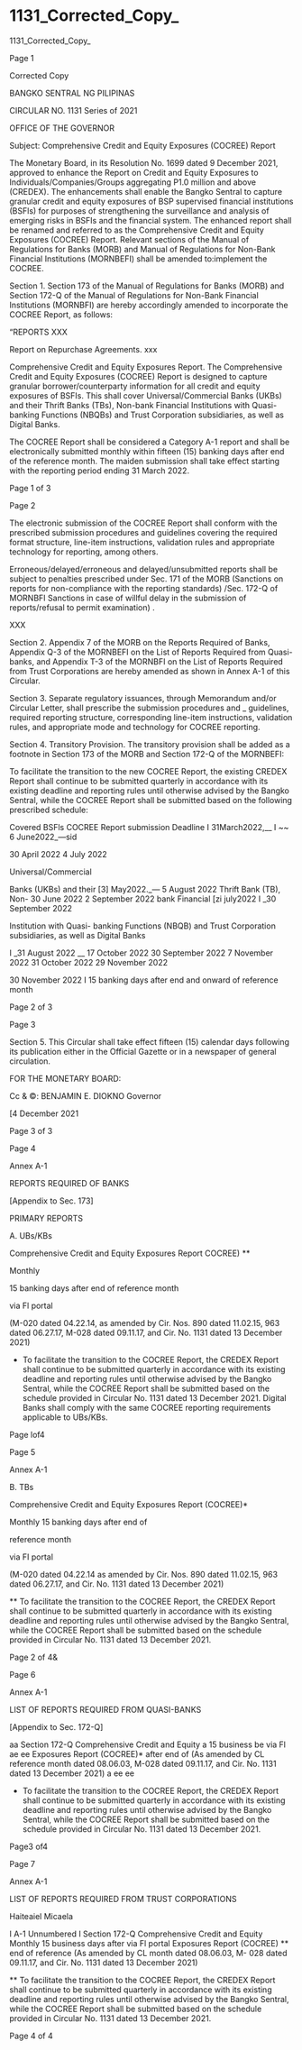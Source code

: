 # 1131_Corrected_Copy_

1131_Corrected_Copy_

Page 1

Corrected Copy

BANGKO SENTRAL NG PILIPINAS

CIRCULAR NO. 1131 Series of 2021

OFFICE OF THE GOVERNOR

Subject: Comprehensive Credit and Equity Exposures (COCREE) Report

The Monetary Board, in its Resolution No. 1699 dated 9 December 2021, approved to enhance the Report on Credit and Equity Exposures to Individuals/Companies/Groups aggregating P1.0 million and above (CREDEX). The enhancements shall enable the Bangko Sentral to capture granular credit and equity exposures of BSP supervised financial institutions (BSFls) for purposes of strengthening the surveillance and analysis of emerging risks in BSFIs and the financial system. The enhanced report shall be renamed and referred to as the Comprehensive Credit and Equity Exposures (COCREE) Report. Relevant sections of the Manual of Regulations for Banks (MORB) and Manual of Regulations for Non-Bank Financial Institutions (MORNBEFI) shall be amended to:implement the COCREE.

Section 1. Section 173 of the Manual of Regulations for Banks (MORB) and Section 172-Q of the Manual of Regulations for Non-Bank Financial Institutions (MORNBFI) are hereby accordingly amended to incorporate the COCREE Report, as follows:

“REPORTS XXX

Report on Repurchase Agreements. xxx

Comprehensive Credit and Equity Exposures Report. The Comprehensive Credit and Equity Exposures (COCREE) Report is designed to capture granular borrower/counterparty information for all credit and equity exposures of BSFIs. This shall cover Universal/Commercial Banks (UKBs) and their Thrift Banks (TBs), Non-bank Financial Institutions with Quasi-banking Functions (NBQBs) and Trust Corporation subsidiaries, as well as Digital Banks.

The COCREE Report shall be considered a Category A-1 report and shall be electronically submitted monthly within fifteen (15) banking days after end of the reference month. The maiden submission shall take effect starting with the reporting period ending 31 March 2022.

Page 1 of 3

Page 2

The electronic submission of the COCREE Report shall conform with the prescribed submission procedures and guidelines covering the required format structure, line-item instructions, validation rules and appropriate technology for reporting, among others.

Erroneous/delayed/erroneous and delayed/unsubmitted reports shall be subject to penalties prescribed under Sec. 171 of the MORB (Sanctions on reports for non-compliance with the reporting standards) /Sec. 172-Q of MORNBFI Sanctions in case of willful delay in the submission of reports/refusal to permit examination) .

XXX

Section 2. Appendix 7 of the MORB on the Reports Required of Banks, Appendix Q-3 of the MORNBEFI on the List of Reports Required from Quasi-banks, and Appendix T-3 of the MORNBFI on the List of Reports Required from Trust Corporations are hereby amended as shown in Annex A-1 of this Circular.

Section 3. Separate regulatory issuances, through Memorandum and/or Circular Letter, shall prescribe the submission procedures and _ guidelines, required reporting structure, corresponding line-item instructions, validation rules, and appropriate mode and technology for COCREE reporting.

Section 4. Transitory Provision. The transitory provision shall be added as a footnote in Section 173 of the MORB and Section 172-Q of the MORNBEFI:

To facilitate the transition to the new COCREE Report, the existing CREDEX Report shall continue to be submitted quarterly in accordance with its existing deadline and reporting rules until otherwise advised by the Bangko Sentral, while the COCREE Report shall be submitted based on the following prescribed schedule:

Covered BSFls COCREE Report submission Deadline I 31March2022,__ I ~~ 6 June2022_—sid

30 April 2022 4 July 2022

Universal/Commercial

Banks (UKBs) and their [3] May2022._— 5 August 2022 Thrift Bank (TB), Non- 30 June 2022 2 September 2022 bank Financial [zi july2022 I _30 September 2022

Institution with Quasi- banking Functions (NBQB) and Trust Corporation subsidiaries, as well as Digital Banks

I _31 August 2022 __ 17 October 2022 30 September 2022 7 November 2022 31 October 2022 29 November 2022

30 November 2022 I 15 banking days after end and onward of reference month

Page 2 of 3

Page 3

Section 5. This Circular shall take effect fifteen (15) calendar days following its publication either in the Official Gazette or in a newspaper of general circulation.

FOR THE MONETARY BOARD:

Cc & ©: BENJAMIN E. DIOKNO Governor

[4 December 2021

Page 3 of 3

Page 4

Annex A-1

REPORTS REQUIRED OF BANKS

[Appendix to Sec. 173]

PRIMARY REPORTS

A. UBs/KBs

Comprehensive Credit and Equity Exposures Report COCREE) **

Monthly

15 banking days after end of reference month

via Fl portal

(M-020 dated 04.22.14, as amended by Cir. Nos. 890 dated 11.02.15, 963 dated 06.27.17, M-028 dated 09.11.17, and Cir. No. 1131 dated 13 December 2021)

* To facilitate the transition to the COCREE Report, the CREDEX Report shall continue to be submitted quarterly in accordance with its existing deadline and reporting rules until otherwise advised by the Bangko Sentral, while the COCREE Report shall be submitted based on the schedule provided in Circular No. 1131 dated 13 December 2021. Digital Banks shall comply with the same COCREE reporting requirements applicable to UBs/KBs.

Page lof4

Page 5

Annex A-1

B. TBs

Comprehensive Credit and Equity Exposures Report (COCREE)*

Monthly 15 banking days after end of

reference month

via FI portal

(M-020 dated 04.22.14 as amended by Cir. Nos. 890 dated 11.02.15, 963 dated 06.27.17, and Cir. No. 1131 dated 13 December 2021)

** To facilitate the transition to the COCREE Report, the CREDEX Report shall continue to be submitted quarterly in accordance with its existing deadline and reporting rules until otherwise advised by the Bangko Sentral, while the COCREE Report shall be submitted based on the schedule provided in Circular No. 1131 dated 13 December 2021.

Page 2 of 4&

Page 6

Annex A-1

LIST OF REPORTS REQUIRED FROM QUASI-BANKS

[Appendix to Sec. 172-Q]

aa Section 172-Q Comprehensive Credit and Equity a 15 business be via Fl ae ee Exposures Report (COCREE)* after end of (As amended by CL reference month dated 08.06.03, M-028 dated 09.11.17, and Cir. No. 1131 dated 13 December 2021) a ee ee

* To facilitate the transition to the COCREE Report, the CREDEX Report shall continue to be submitted quarterly in accordance with its existing deadline and reporting rules until otherwise advised by the Bangko Sentral, while the COCREE Report shall be submitted based on the schedule provided in Circular No. 1131 dated 13 December 2021.

Page3 of4

Page 7

Annex A-1

LIST OF REPORTS REQUIRED FROM TRUST CORPORATIONS

Haiteaiel Micaela

I A-1 Unnumbered I Section 172-Q Comprehensive Credit and Equity Monthly 15 business days after via Fl portal Exposures Report (COCREE) ** end of reference (As amended by CL month dated 08.06.03, M- 028 dated 09.11.17, and Cir. No. 1131 dated 13 December 2021)

** To facilitate the transition to the COCREE Report, the CREDEX Report shall continue to be submitted quarterly in accordance with its existing deadline and reporting rules until otherwise advised by the Bangko Sentral, while the COCREE Report shall be submitted based on the schedule provided in Circular No. 1131 dated 13 December 2021.

Page 4 of 4